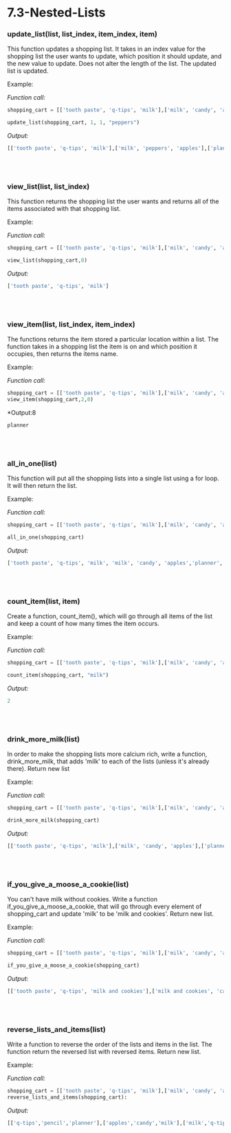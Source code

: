 # 7.3-Nested-Lists

### update_list(list, list_index, item_index, item)
This function updates a shopping list. It takes in an index value for the shopping list the user wants to update, which position it should update, and the new value to update. Does not alter the length of the list. The updated list is updated.

Example:

*Function call:*
```python 
shopping_cart = [['tooth paste', 'q-tips', 'milk'],['milk', 'candy', 'apples'],['planner', 'pencils', 'q-tips']]

update_list(shopping_cart, 1, 1, "peppers")
```
*Output:*
```python
[['tooth paste', 'q-tips', 'milk'],['milk', 'peppers', 'apples'],['planner', 'pencils', 'q-tips']]
```
<br></br>
### view_list(list, list_index)
This function returns the shopping list the user wants and returns all of the items associated with that shopping list.

Example:

*Function call:*
```python
shopping_cart = [['tooth paste', 'q-tips', 'milk'],['milk', 'candy', 'apples'],['planner', 'pencils', 'q-tips']]

view_list(shopping_cart,0) 
```
*Output:*
```python
['tooth paste', 'q-tips', 'milk']
```

<br></br>
### view_item(list, list_index, item_index)
The functions returns the item stored a particular location within a list. The function takes in a shopping list the item is on and which position it occupies, then returns the items name.

Example:

*Function call:*
```python
shopping_cart = [['tooth paste', 'q-tips', 'milk'],['milk', 'candy', 'apples'],['planner', 'pencils', 'q-tips']]
view_item(shopping_cart,2,0) 
```
*Output:8
```python
planner
```
<br></br>

### all_in_one(list)
This function will put all the shopping lists into a single list using a for loop. It will then return the list.

Example:

*Function call:*
```python
shopping_cart = [['tooth paste', 'q-tips', 'milk'],['milk', 'candy', 'apples'],['planner', 'pencils', 'q-tips']]

all_in_one(shopping_cart) 
```
*Output:*
```python
['tooth paste', 'q-tips', 'milk', 'milk', 'candy', 'apples','planner', 'pencils', 'q-tips']
```
<br></br>
### count_item(list, item)
Create a function, count_item(), which will go through all items of the list and keep a count of how many times the item occurs. 

Example:

*Function call:*
```python
shopping_cart = [['tooth paste', 'q-tips', 'milk'],['milk', 'candy', 'apples'],['planner', 'pencils', 'q-tips']]

count_item(shopping_cart, "milk") 
```
*Output:*
```python
2
```
<br></br>
### drink_more_milk(list)
In order to make the shopping lists more calcium rich, write a function, drink_more_milk, that adds 'milk' to each of the lists (unless it's already there). Return new list

Example:

*Function call:*
```python
shopping_cart = [['tooth paste', 'q-tips', 'milk'],['milk', 'candy', 'apples'],['planner', 'pencils', 'q-tips']]

drink_more_milk(shopping_cart) 
```
*Output:*
```python
[['tooth paste', 'q-tips', 'milk'],['milk', 'candy', 'apples'],['planner', 'pencils', 'q-tips', 'milk']]
```
<br></br>
### if_you_give_a_moose_a_cookie(list)
You can't have milk without cookies. Write a function if_you_give_a_moose_a_cookie, that will go through every element of shopping_cart and update 'milk' to be 'milk and cookies'. Return new list.

Example:

*Function call:*
```python
shopping_cart = [['tooth paste', 'q-tips', 'milk'],['milk', 'candy', 'apples'],['planner', 'pencils', 'q-tips']]

if_you_give_a_moose_a_cookie(shopping_cart) 
```
*Output:*
```python
[['tooth paste', 'q-tips', 'milk and cookies'],['milk and cookies', 'candy', 'apples'],['planner', 'pencils', 'q-tips']]
```
<br></br>
### reverse_lists_and_items(list)
Write a function to reverse the order of the lists and items in the list. The function return the reversed list with reversed items. Return new list.

Example:

*Function call:*
```python
shopping_cart = [['tooth paste', 'q-tips', 'milk'],['milk', 'candy', 'apples'],['planner', 'pencils', 'q-tips']]
reverse_lists_and_items(shopping_cart):
```
*Output:*
```python
[['q-tips','pencil','planner'],['apples','candy','milk'],['milk','q-tips','tooth paste']]
```
